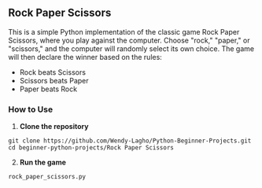 ## Rock Paper Scissors

This is a simple Python implementation of the classic game Rock Paper Scissors, where you play against the computer. Choose "rock," "paper," or "scissors," and the computer will randomly select its own choice. 
The game will then declare the winner based on the rules:
* Rock beats Scissors
* Scissors beats Paper
* Paper beats Rock

### How to Use
1. **Clone the repository**
```
git clone https://github.com/Wendy-Lagho/Python-Beginner-Projects.git
cd beginner-python-projects/Rock Paper Scissors
```
2. **Run the game**
```
rock_paper_scissors.py
```
